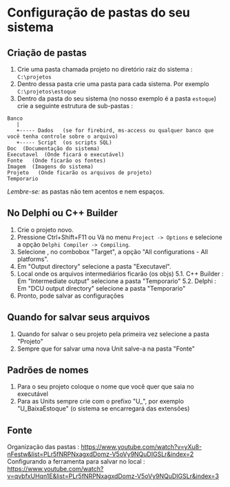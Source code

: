 # Configuração de pastas do seu sistema

## Criação de pastas

1. Crie uma pasta chamada projeto no diretório raiz do sistema : `C:\projetos`
2. Dentro dessa pasta crie uma pasta para cada sistema. Por exemplo `C:\projetos\estoque`
3. Dentro da pasta do seu sistema (no nosso exemplo é a pasta `estoque`) crie a seguinte estrutura de sub-pastas :

````
Banco
   |
   +----- Dados   (se for firebird, ms-access ou qualquer banco que você tenha controle sobre o arquivo)
   +----- Script  (os scripts SQL)
Doc  (Documentação do sistema)
Executavel  (Onde ficará o executável)
Fonte   (Onde ficarão os fontes)
Imagem  (Imagens do sistema)
Projeto   (Onde ficarão os arquivos de projeto)
Temporario
````
*Lembre-se:* as pastas não tem acentos e nem espaços.

## No Delphi ou C++ Builder 

1. Crie o projeto novo.
2. Pressione Ctrl+Shift+F11 ou Vá no menu `Project -> Options` e selecione a opção `Delphi Compiler -> Compiling`.
3. Selecione , no combobox "Target", a opção "All configurations - All platforms".
4. Em "Output directory" selecione a pasta "Executavel".
5. Local onde os arquivos intermediários ficarão (os objs)
5.1. C++ Builder : Em "Intermediate output" selecione a pasta "Temporario" 
5.2. Delphi : Em "DCU output directory" selecione a pasta "Temporario"
6. Pronto, pode salvar as configurações

## Quando for salvar seus arquivos

1. Quando for salvar o seu projeto pela primeira vez selecione a pasta "Projeto"
2. Sempre que for salvar uma nova Unit salve-a na pasta "Fonte"

## Padrões de nomes

1. Para o seu projeto coloque o nome que você quer que saia no executável
2. Para as Units sempre crie com o prefixo "U_", por exemplo "U_BaixaEstoque" (o sistema se encarregará das extensões)

## Fonte 

Organização das pastas : https://www.youtube.com/watch?v=yXu8-nFestw&list=PLr5fNRPNxagxdDomz-V5oVy9NQuDIGSLr&index=2
Configurando a ferramenta para salvar no local : https://www.youtube.com/watch?v=qvbfxUHqn1E&list=PLr5fNRPNxagxdDomz-V5oVy9NQuDIGSLr&index=3

